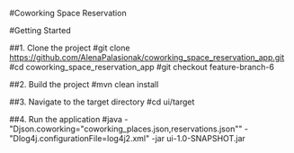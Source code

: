 #Coworking Space Reservation

#Getting Started

##1. Clone the project
#git clone https://github.com/AlenaPalasionak/coworking_space_reservation_app.git
#cd coworking_space_reservation_app
#git checkout feature-branch-6

##2. Build the project
#mvn clean install

##3. Navigate to the target directory
#cd ui/target

##4. Run the application
#java -"Djson.coworking="coworking_places.json,reservations.json"" -"Dlog4j.configurationFile=log4j2.xml" -jar ui-1.0-SNAPSHOT.jar
